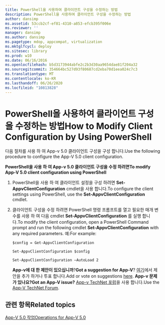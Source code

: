 ```yaml
---
title: PowerShell을 사용하여 클라이언트 구성을 수정하는 방법
description: PowerShell을 사용하여 클라이언트 구성을 수정하는 방법
author: dansimp
ms.assetid: 53ccb2cf-ef81-4310-a853-efcb395f006e
ms.reviewer: ''
manager: dansimp
ms.author: dansimp
ms.pagetype: mdop, appcompat, virtualization
ms.mktglfcycl: deploy
ms.sitesec: library
ms.prod: w10
ms.date: 06/16/2016
ms.openlocfilehash: b5d3173944abfe2c2b3d30aa9654dae81f204a32
ms.sourcegitcommit: 354664bc527d93f80687cd2eba70d1eea024c7c3
ms.translationtype: MT
ms.contentlocale: ko-KR
ms.lasthandoff: 06/26/2020
ms.locfileid: "10813828"
---
```

# <span data-ttu-id="b2764-103">PowerShell을 사용하여 클라이언트 구성을 수정하는 방법</span><span class="sxs-lookup"><span data-stu-id="b2764-103">How to Modify Client Configuration by Using PowerShell</span></span>


<span data-ttu-id="b2764-104">다음 절차를 사용 하 여 App-v 5.0 클라이언트 구성을 구성 합니다.</span><span class="sxs-lookup"><span data-stu-id="b2764-104">Use the following procedure to configure the App-V 5.0 client configuration.</span></span>

**<span data-ttu-id="b2764-105">PowerShell을 사용 하 여 App-v 5.0 클라이언트 구성을 수정 하려면</span><span class="sxs-lookup"><span data-stu-id="b2764-105">To modify App-V 5.0 client configuration using PowerShell</span></span>**

1.  <span data-ttu-id="b2764-106">PowerShell을 사용 하 여 클라이언트 설정을 구성 하려면 **Set-AppvClientConfiguration** cmdlet을 사용 합니다.</span><span class="sxs-lookup"><span data-stu-id="b2764-106">To configure the client settings using PowerShell, use the **Set-AppvClientConfiguration** cmdlet.</span></span>

2.  <span data-ttu-id="b2764-107">클라이언트 구성을 수정 하려면 PowerShell 명령 프롬프트를 열고 필요한 매개 변수를 사용 하 여 다음 cmdlet **Set-AppvClientConfiguration** 를 실행 합니다.</span><span class="sxs-lookup"><span data-stu-id="b2764-107">To modify the client configuration, open a PowerShell Command prompt and run the following cmdlet **Set-AppvClientConfiguration** with any required parameters.</span></span> <span data-ttu-id="b2764-108">예:</span><span class="sxs-lookup"><span data-stu-id="b2764-108">For example:</span></span>

    `$config = Get-AppvClientConfiguration`

    `Set-AppvClientConfiguration $config`

    `Set-AppvClientConfiguration –AutoLoad 2`

    <span data-ttu-id="b2764-109">**App-v에 대 한 제안이 있으십니까**?</span><span class="sxs-lookup"><span data-stu-id="b2764-109">**Got a suggestion for App-V**?</span></span> <span data-ttu-id="b2764-110">[여기](http://appv.uservoice.com/forums/280448-microsoft-application-virtualization)에서 제안을 추가 하거나 투표 합니다.</span><span class="sxs-lookup"><span data-stu-id="b2764-110">Add or vote on suggestions [here](http://appv.uservoice.com/forums/280448-microsoft-application-virtualization).</span></span> **<span data-ttu-id="b2764-111">App-v 문제가 있나요?</span><span class="sxs-lookup"><span data-stu-id="b2764-111">Got an App-V issue?</span></span>** <span data-ttu-id="b2764-112">[App-v TechNet 포럼](https://social.technet.microsoft.com/Forums/home?forum=mdopappv)을 사용 합니다.</span><span class="sxs-lookup"><span data-stu-id="b2764-112">Use the [App-V TechNet Forum](https://social.technet.microsoft.com/Forums/home?forum=mdopappv).</span></span>

## <span data-ttu-id="b2764-113">관련 항목</span><span class="sxs-lookup"><span data-stu-id="b2764-113">Related topics</span></span>


[<span data-ttu-id="b2764-114">App-V 5.0 작업</span><span class="sxs-lookup"><span data-stu-id="b2764-114">Operations for App-V 5.0</span></span>](operations-for-app-v-50.md)

 

 





